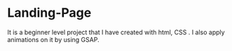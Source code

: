 # Landing-Page
It is a beginner level project that I have created with html, CSS . I also apply animations on it by using GSAP.
